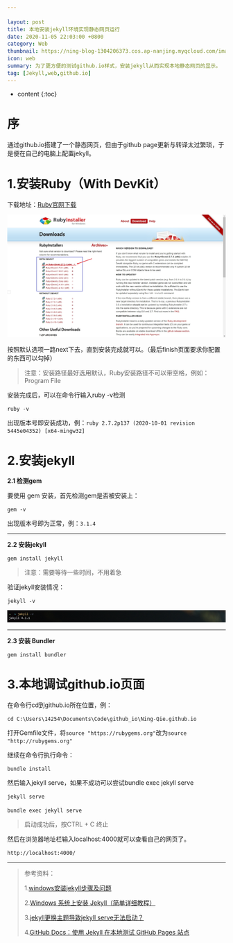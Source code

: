 ```yaml
---

layout: post
title: 本地安装jekyll环境实现静态网页运行
date: 2020-11-05 22:03:00 +0800
category: Web
thumbnail: https://ning-blog-1304206373.cos.ap-nanjing.myqcloud.com/image/thumbnail/stephanie-harlacher-jMGnXrHYDv0-unsplash.jpg
icon: web
summary: 为了更方便的测试github.io样式，安装jekyll从而实现本地静态网页的显示。
tag: [Jekyll,web,github.io]
---
```


* content
{:toc}

# 序

通过github.io搭建了一个静态网页，但由于github page更新与转译太过繁琐，于是便在自己的电脑上配置jekyll。



# 1.安装Ruby（With DevKit）

下载地址：<a href="https://rubyinstaller.org/downloads/" target="_blank">Ruby官网下载</a>

![image.png](https://raw.githubusercontent.com/Ning-Qie/Ning-Qie.github.io/master/ning_file/image/Snipaste_2020-11-05_22-15-36.jpg)

按照默认选项一路next下去，直到安装完成就可以。（最后finish页面要求你配置的东西可以勾掉）

> 注意：安装路径最好选用默认，Ruby安装路径不可以带空格，例如：Program File

安装完成后，可以在命令行输入ruby -v检测

```
ruby -v
```

出现版本号即安装成功，例：`ruby 2.7.2p137 (2020-10-01 revision 5445e04352) [x64-mingw32]`



# 2.安装jekyll



**2.1 检测gem**

要使用 gem 安装，首先检测gem是否被安装上：

```
gem -v
```

出现版本号即为正常，例：`3.1.4`



---

**2.2 安装jekyll** 

```
gem install jekyll
```

> 注意：需要等待一些时间，不用着急

验证jekyll安装情况：

```
jekyll -v
```

![](https://raw.githubusercontent.com/Ning-Qie/github_image/master/images/20201108133709.png)



---

**2.3 安装 Bundler**

```
gem install bundler 
```



# 3.本地调试github.io页面

在命令行cd到github.io所在位置，例：

```
cd C:\Users\14254\Documents\Code\github_io\Ning-Qie.github.io
```



打开Gemfile文件，将`source "https://rubygems.org"`改为`source "http://rubygems.org"`



继续在命令行执行命令：

```
bundle install
```



然后输入jekyll serve，如果不成功可以尝试bundle exec jekyll serve

```
jekyll serve

bundle exec jekyll serve
```

>  启动成功后，按CTRL + C 终止



然后在浏览器地址栏输入localhost:4000就可以查看自己的网页了。

```
http://localhost:4000/
```



---

> 参考资料：
>
> 1.<a href='https://blog.csdn.net/mouday/article/details/79300135'>windows安装jekyll步骤及问题</a>
>
> 2.<a href='https://www.cnblogs.com/pergrand/p/12875597.html'>Windows 系统上安装 Jekyll（简单详细教程）</a>
>
> 3.<a href='http://www.caotama.com/79399.html'>jekyll更换主题导致jekyll serve无法启动？</a>
>
> 4.<a href='https://docs.github.com/cn/free-pro-team@latest/github/working-with-github-pages/testing-your-github-pages-site-locally-with-jekyll'>GitHub Docs：使用 Jekyll 在本地测试 GitHub Pages 站点</a>

